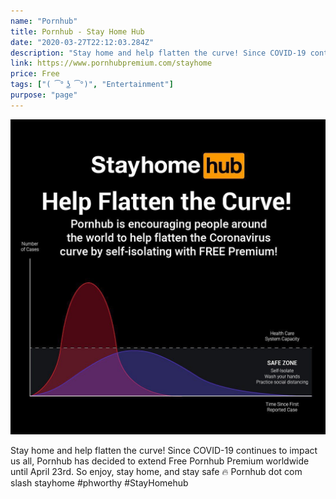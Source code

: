 ```yaml
---
name: "Pornhub"
title: Pornhub - Stay Home Hub
date: "2020-03-27T22:12:03.284Z"
description: "Stay home and help flatten the curve! Since COVID-19 continues to impact us all, Pornhub has decided to extend Free Pornhub Premium worldwide until April 23rd. So enjoy, stay home, and stay safe 🔥 Pornhub dot com slash stayhome #phworthy #StayHomehub"
link: https://www.pornhubpremium.com/stayhome
price: Free
tags: ["( ͡° ͜ʖ ͡°)", "Entertainment"]
purpose: "page"
---
```

![Pornhub](./pornhub.jpg)

Stay home and help flatten the curve! Since COVID-19 continues to impact us all, Pornhub has decided to extend Free Pornhub Premium worldwide until April 23rd. So enjoy, stay home, and stay safe 🔥 Pornhub dot com slash stayhome #phworthy #StayHomehub
